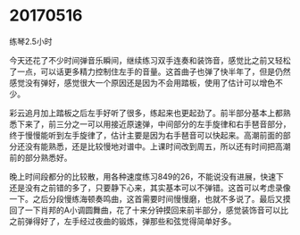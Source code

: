 # 20170516

练琴2.5小时

今天还花了不少时间弹音乐瞬间，继续练习双手连奏和装饰音，感觉比之前又轻松了一点，可以话更多精力控制住左手的音量。这首曲子也弹了快半年了，但是仍然感觉没有弹好，感觉很大一个原因还是因为不会用踏板，使用了估计可以增色不少。

彩云追月加上踏板之后左手好听了很多，练起来也更起劲了。前半部分基本上都熟悉下来了，前三分之一可以用接近原速弹，中间部分的左手旋律和右手琶音部分，终于慢慢能听到左手旋律了，估计主要是因为右手琶音可以快起来。高潮前面的部分还没有能熟悉，还是比较慢地对谱中。上课时间改到周五，所以还有时间把高潮前的部分熟悉好。

晚上时间段都分的比较散，用各种速度练习849的26，不能说没有进展，快速下还是没有之前错的多了，只要静下心来，其实基本可以不弹错。这首可以考虑录像一下。之后分段慢练海顿奏鸣曲，这首需要时间慢慢磨，也就不多说了。最后又摸回了一下肖邦的A小调圆舞曲，花了十来分钟摸回来前半部分，感觉装饰音可以比之前弹得好了，左手经过夜曲的锻炼，弹那些和弦觉得简单好多。
